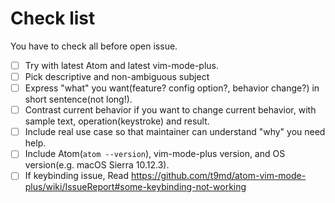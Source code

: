 # Check list

You have to check all before open issue.

- [ ] Try with latest Atom and latest vim-mode-plus.
- [ ] Pick descriptive and non-ambiguous subject
- [ ] Express "what" you want(feature? config option?, behavior change?) in short sentence(not long!).
- [ ] Contrast current behavior if you want to change current behavior, with sample text, operation(keystroke) and result.
- [ ] Include real use case so that maintainer can understand "why" you need help.
- [ ] Include Atom(`atom --version`), vim-mode-plus version, and OS version(e.g. macOS Sierra 10.12.3).
- [ ] If keybinding issue, Read https://github.com/t9md/atom-vim-mode-plus/wiki/IssueReport#some-keybinding-not-working
